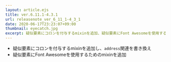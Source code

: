 ```yaml
---
layout: article.ejs
title: ver.6.11.1-4.3.1
url: releasenote_ver_6_11_1-4_3_1
date: 2020-06-17T23:23:07+09:00
thumbnail: eyecatch.jpg
excerpt: 疑似要素にコロンを付与するmixinを追加、疑似要素にFont Awesomeを使用するためのmixinを追加
---
```


- 疑似要素にコロンを付与するmixinを追加し、`address`関連を書き換え
- 疑似要素にFont Awesomeを使用するためのmixinを追加
